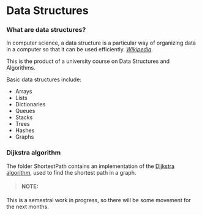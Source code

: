 # Data Structures
### What are data structures?
In computer science, a data structure is a particular way of organizing data in a computer so that it can be used efficiently. _[Wikipedia](https://en.wikipedia.org/wiki/Data_structure)_.

This is the product of a university course on Data Structures and Algorithms.

Basic data structures include:
- Arrays
- Lists
- Dictionaries
- Queues
- Stacks
- Trees
- Hashes
- Graphs

### Dijkstra algorithm
The folder ShortestPath contains an implementation of the [Dijkstra algorithm](http://en.wikipedia.org/wiki/Dijkstra%27s_algorithm), used to find the shortest path in a graph.

> #### NOTE:
This is a semestral work in progress, so there will be some movement for the next months.
